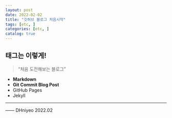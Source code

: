 ```yaml
---
layout: post
date: 2022-02-02
title: "깃허브 블로그 처음시작"
tags: [etc, ]
categories: [etc, ]
catalog: true
---
```



## 태그는 이렇게!


> “처음 도전해보는 블로그”

- **Markdown**
- **Git Commit Blog Post**
- GitHub Pages
- Jekyll

---


—— DHniyeo 2022.02

